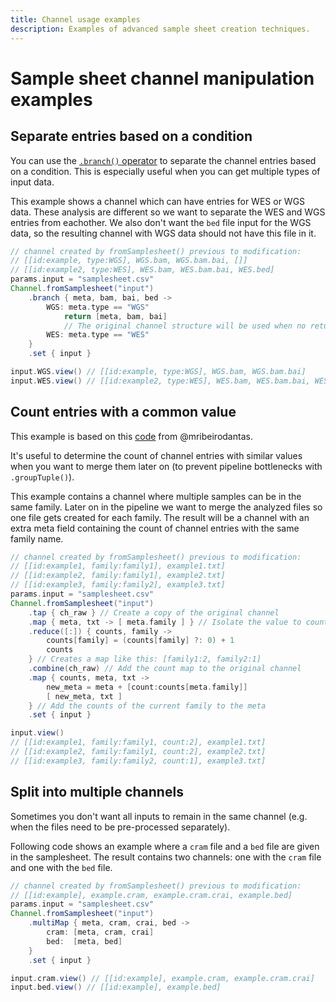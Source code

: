 ```yaml
---
title: Channel usage examples
description: Examples of advanced sample sheet creation techniques.
---
```


# Sample sheet channel manipulation examples

## Separate entries based on a condition

You can use the [`.branch()` operator](https://www.nextflow.io/docs/latest/operator.html#branch) to separate the channel entries based on a condition. This is especially useful when you can get multiple types of input data.

This example shows a channel which can have entries for WES or WGS data. These analysis are different so we want to separate the WES and WGS entries from eachother. We also don't want the `bed` file input for the WGS data, so the resulting channel with WGS data should not have this file in it.

```groovy
// channel created by fromSamplesheet() previous to modification:
// [[id:example, type:WGS], WGS.bam, WGS.bam.bai, []]
// [[id:example2, type:WES], WES.bam, WES.bam.bai, WES.bed]
params.input = "samplesheet.csv"
Channel.fromSamplesheet("input")
    .branch { meta, bam, bai, bed ->
        WGS: meta.type == "WGS"
            return [meta, bam, bai]
            // The original channel structure will be used when no return statement is used.
        WES: meta.type == "WES"
    }
    .set { input }

input.WGS.view() // [[id:example, type:WGS], WGS.bam, WGS.bam.bai]
input.WES.view() // [[id:example2, type:WES], WES.bam, WES.bam.bai, WES.bed]
```

## Count entries with a common value

This example is based on this [code](https://github.com/mribeirodantas/NextflowSnippets/blob/main/snippets/countBy.md) from @mribeirodantas.

It's useful to determine the count of channel entries with similar values when you want to merge them later on (to prevent pipeline bottlenecks with `.groupTuple()`).

This example contains a channel where multiple samples can be in the same family. Later on in the pipeline we want to merge the analyzed files so one file gets created for each family. The result will be a channel with an extra meta field containing the count of channel entries with the same family name.

```groovy
// channel created by fromSamplesheet() previous to modification:
// [[id:example1, family:family1], example1.txt]
// [[id:example2, family:family1], example2.txt]
// [[id:example3, family:family2], example3.txt]
params.input = "samplesheet.csv"
Channel.fromSamplesheet("input")
    .tap { ch_raw } // Create a copy of the original channel
    .map { meta, txt -> [ meta.family ] } // Isolate the value to count on
    .reduce([:]) { counts, family ->
        counts[family] = (counts[family] ?: 0) + 1
        counts
    } // Creates a map like this: [family1:2, family2:1]
    .combine(ch_raw) // Add the count map to the original channel
    .map { counts, meta, txt ->
        new_meta = meta + [count:counts[meta.family]]
        [ new_meta, txt ]
    } // Add the counts of the current family to the meta
    .set { input }

input.view()
// [[id:example1, family:family1, count:2], example1.txt]
// [[id:example2, family:family1, count:2], example2.txt]
// [[id:example3, family:family2, count:1], example3.txt]
```

## Split into multiple channels

Sometimes you don't want all inputs to remain in the same channel (e.g. when the files need to be pre-processed separately).

Following code shows an example where a `cram` file and a `bed` file are given in the samplesheet. The result contains two channels: one with the `cram` file and one with the `bed` file.

```groovy
// channel created by fromSamplesheet() previous to modification: 
// [[id:example], example.cram, example.cram.crai, example.bed]
params.input = "samplesheet.csv"
Channel.fromSamplesheet("input")
    .multiMap { meta, cram, crai, bed ->
        cram: [meta, cram, crai]
        bed:  [meta, bed]
    }
    .set { input }

input.cram.view() // [[id:example], example.cram, example.cram.crai]
input.bed.view() // [[id:example], example.bed]
```
